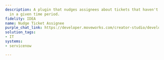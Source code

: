 ```yaml
---
description: A plugin that nudges assignees about tickets that haven't been updated
  in a given time period.
fidelity: IDEA
name: Nudge Ticket Assignee
purple_chat_link: https://developer.moveworks.com/creator-studio/developer-tools/purple-chat?purple_chat_v1=%7B%22messages%22%3A%5B%7B%22from%22%3A%22BOT%22%2C%22text%22%3A%22%3Cp%3EReminder%3A+Ticket+XYZ123+has+not+been+closed+within+the+expected+timeframe.%3Cbr%3E%3C%2Fp%3E%22%7D%2C%7B%22from%22%3A%22ANNOTATION%22%2C%22text%22%3A%22ServiceNow+integration+fetches+ticket+details+and+identifies+the+responsible+IT+team+member.%22%7D%2C%7B%22from%22%3A%22BOT%22%2C%22text%22%3A%22%3Cp%3EPlease+provide+an+update+for+Ticket+XYZ123.+Your+prompt+action+is+required.%3Cbr%3E%3C%2Fp%3E%22%2C%22cards%22%3A%5B%7B%22title%22%3A%22%3Cp%3ETicket+XYZ123%3A+Issue+with+email+syncing%3Cbr%3E%3C%2Fp%3E%22%2C%22text%22%3A%22%3Cp%3E%3Cb%3EAssignee%3A+%3C%2Fb%3EAlex+Johnson%3Cbr%3E%3Cb%3ELast+Updated%3A+%3C%2Fb%3E7+days+ago%3Cbr%3E%3C%2Fp%3E%22%2C%22buttons%22%3A%5B%7B%22style%22%3A%22PRIMARY%22%2C%22text%22%3A%22Provide+Update%22%7D%5D%7D%5D%7D%5D%2C%22settings%22%3A%7B%22colorStyle%22%3A%22LIGHT%22%2C%22startTime%22%3A%2211%3A43%2BAM%22%2C%22defaultPerson%22%3A%22GWEN%22%2C%22editable%22%3Atrue%2C%22botName%22%3A%22%22%2C%22botImageUrl%22%3A%22%22%7D%7D
solution_tags:
- IT
systems:
- servicenow

---
```

